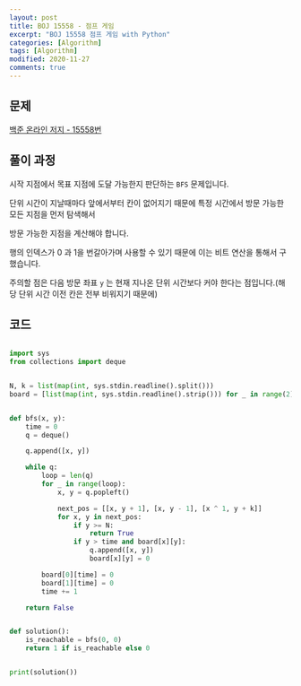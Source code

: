 ```yaml
---
layout: post
title: BOJ 15558 - 점프 게임
excerpt: "BOJ 15558 점프 게임 with Python"
categories: [Algorithm]
tags: [Algorithm]
modified: 2020-11-27
comments: true
---
```


## 문제

[백준 온라인 저지 - 15558번](https://www.acmicpc.net/problem/15558)

## 풀이 과정

시작 지점에서 목표 지점에 도달 가능한지 판단하는 `BFS` 문제입니다.

단위 시간이 지날때마다 앞에서부터 칸이 없어지기 때문에 특정 시간에서 방문 가능한 모든 지점을 먼저 탐색해서

방문 가능한 지점을 계산해야 합니다.

행의 인덱스가 0 과 1을 번갈아가며 사용할 수 있기 때문에 이는 비트 연산을 통해서 구했습니다.

주의할 점은 다음 방문 좌표 `y` 는 현재 지나온 단위 시간보다 커야 한다는 점입니다.(해당 단위 시간 이전 칸은 전부 비워지기 때문에)

## 코드

```python

import sys
from collections import deque


N, k = list(map(int, sys.stdin.readline().split()))
board = [list(map(int, sys.stdin.readline().strip())) for _ in range(2)]


def bfs(x, y):
    time = 0
    q = deque()

    q.append([x, y])

    while q:
        loop = len(q)
        for _ in range(loop):
            x, y = q.popleft()

            next_pos = [[x, y + 1], [x, y - 1], [x ^ 1, y + k]]
            for x, y in next_pos:
                if y >= N:
                    return True
                if y > time and board[x][y]:
                    q.append([x, y])
                    board[x][y] = 0

        board[0][time] = 0
        board[1][time] = 0
        time += 1

    return False


def solution():
    is_reachable = bfs(0, 0)
    return 1 if is_reachable else 0


print(solution())

```
